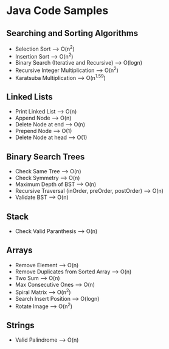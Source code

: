 # Java Code Samples
## Searching and Sorting Algorithms
* Selection Sort --> O(n<sup>2</sup>)
* Insertion Sort --> O(n<sup>2</sup>)
* Binary Search (Iterative and Recursive) --> O(logn)
* Recursive Integer Multiplication --> O(n<sup>2</sup>)
* Karatsuba Multiplication --> O(n<sup>1.59</sup>)

## Linked Lists
* Print Linked List --> O(n)
* Append Node --> O(n)
* Delete Node at end --> O(n)
* Prepend Node --> O(1)
* Delete Node at head --> O(1)

## Binary Search Trees
* Check Same Tree --> O(n)
* Check Symmetry --> O(n)
* Maximum Depth of BST --> O(n)
* Recursive Traversal (inOrder, preOrder, postOrder) --> O(n)
* Validate BST --> O(n)

## Stack
* Check Valid Paranthesis --> O(n)

## Arrays
* Remove Element --> O(n)
* Remove Duplicates from Sorted Array --> O(n)
* Two Sum --> O(n)
* Max Consecutive Ones --> O(n)
* Spiral Matrix --> O(n<sup>2</sup>)
* Search Insert Position --> O(logn)
* Rotate Image --> O(n<sup>2</sup>)

## Strings
* Valid Palindrome --> O(n)

